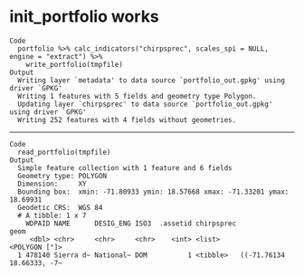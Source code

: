 # init_portfolio works

    Code
      portfolio %>% calc_indicators("chirpsprec", scales_spi = NULL, engine = "extract") %>%
        write_portfolio(tmpfile)
    Output
      Writing layer `metadata' to data source `portfolio_out.gpkg' using driver `GPKG'
      Writing 1 features with 5 fields and geometry type Polygon.
      Updating layer `chirpsprec' to data source `portfolio_out.gpkg' using driver `GPKG'
      Writing 252 features with 4 fields without geometries.

---

    Code
      read_portfolio(tmpfile)
    Output
      Simple feature collection with 1 feature and 6 fields
      Geometry type: POLYGON
      Dimension:     XY
      Bounding box:  xmin: -71.80933 ymin: 18.57668 xmax: -71.33201 ymax: 18.69931
      Geodetic CRS:  WGS 84
      # A tibble: 1 x 7
        WDPAID NAME      DESIG_ENG ISO3  .assetid chirpsprec                      geom
         <dbl> <chr>     <chr>     <chr>    <int> <list>                 <POLYGON [°]>
      1 478140 Sierra d~ National~ DOM          1 <tibble>   ((-71.76134 18.66333, -7~

